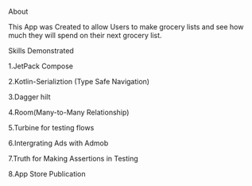About

This App was Created to allow Users to make grocery lists and see how much they will spend on their next grocery list.

Skills Demonstrated

1.JetPack Compose

2.Kotlin-Serializtion (Type Safe Navigation)

3.Dagger hilt

4.Room(Many-to-Many Relationship)

5.Turbine for testing flows

6.Intergrating Ads with Admob

7.Truth for Making Assertions in Testing

8.App Store Publication
